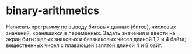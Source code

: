 # binary-arithmetics
Написать программу по выводу битовых данных (битов), числовых значений, хранящихся в переменных. Задать значения и ввести на экран биты: целых знаковых и беззнаковых чисел длиной 1,2 и 4 байта; вещественных чисел с плавающей запятой длиной 4 и 8 байт. 
